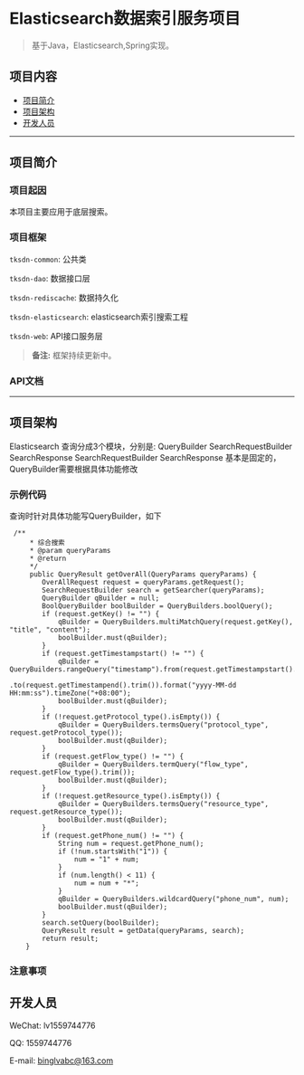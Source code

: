 # Elasticsearch数据索引服务项目

> 基于Java，Elasticsearch,Spring实现。

## 项目内容

- [项目简介](项目简介)
- [项目架构](项目架构)
- [开发人员](开发人员)

----

## 项目简介

### 项目起因

本项目主要应用于底层搜索。

### 项目框架

`tksdn-common`: 公共类

`tksdn-dao`: 数据接口层

`tksdn-rediscache`: 数据持久化

`tksdn-elasticsearch`: elasticsearch索引搜索工程

`tksdn-web`: API接口服务层


> **备注:** 框架持续更新中。

### API文档
----

## 项目架构
Elasticsearch 查询分成3个模块，分别是: QueryBuilder SearchRequestBuilder SearchResponse
SearchRequestBuilder SearchResponse 基本是固定的，QueryBuilder需要根据具体功能修改
### 示例代码

查询时针对具体功能写QueryBuilder，如下
```
 /**
	 * 综合搜索
	 * @param queryParams
	 * @return
	 */
	 public QueryResult getOverAll(QueryParams queryParams) {
		OverAllRequest request = queryParams.getRequest();
		SearchRequestBuilder search = getSearcher(queryParams);
		QueryBuilder qBuilder = null;
		BoolQueryBuilder boolBuilder = QueryBuilders.boolQuery();
		if (request.getKey() != "") {
			qBuilder = QueryBuilders.multiMatchQuery(request.getKey(), "title", "content");
			boolBuilder.must(qBuilder);
		}
		if (request.getTimestampstart() != "") {
			qBuilder = QueryBuilders.rangeQuery("timestamp").from(request.getTimestampstart().trim())
					.to(request.getTimestampend().trim()).format("yyyy-MM-dd HH:mm:ss").timeZone("+08:00");
			boolBuilder.must(qBuilder);
		}
		if (!request.getProtocol_type().isEmpty()) {
			qBuilder = QueryBuilders.termsQuery("protocol_type", request.getProtocol_type());
			boolBuilder.must(qBuilder);
		}
		if (request.getFlow_type() != "") {
			qBuilder = QueryBuilders.termQuery("flow_type", request.getFlow_type().trim());
			boolBuilder.must(qBuilder);
		}
		if (!request.getResource_type().isEmpty()) {
			qBuilder = QueryBuilders.termsQuery("resource_type", request.getResource_type());
			boolBuilder.must(qBuilder);
		}
		if (request.getPhone_num() != "") {
			String num = request.getPhone_num();
			if (!num.startsWith("1")) {
				num = "1" + num;
			}
			if (num.length() < 11) {
				num = num + "*";
			}
			qBuilder = QueryBuilders.wildcardQuery("phone_num", num);
			boolBuilder.must(qBuilder);
		}
		search.setQuery(boolBuilder);
		QueryResult result = getData(queryParams, search);
		return result;
	}
```

### 注意事项

## 开发人员

WeChat: lv1559744776

QQ: 1559744776

E-mail: binglvabc@163.com




